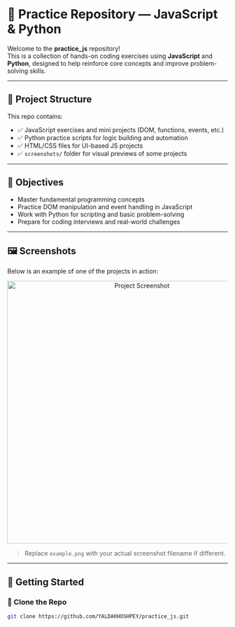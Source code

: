 # 🧠 Practice Repository — JavaScript & Python

Welcome to the **practice_js** repository!  
This is a collection of hands-on coding exercises using **JavaScript** and **Python**, designed to help reinforce core concepts and improve problem-solving skills.

---

## 📂 Project Structure

This repo contains:
- ✅ JavaScript exercises and mini projects (DOM, functions, events, etc.)
- ✅ Python practice scripts for logic building and automation
- ✅ HTML/CSS files for UI-based JS projects
- ✅ `screenshots/` folder for visual previews of some projects

---

## 🎯 Objectives

- Master fundamental programming concepts
- Practice DOM manipulation and event handling in JavaScript
- Work with Python for scripting and basic problem-solving
- Prepare for coding interviews and real-world challenges

---

## 🖼 Screenshots

Below is an example of one of the projects in action:

<p align="center">
  <img src="screenshots.png" alt="Project Screenshot" width="600"/>
</p>

> Replace `example.png` with your actual screenshot filename if different.

---

## 🚀 Getting Started

### 🔧 Clone the Repo
```bash
git clone https://github.com/YALDAKHOSHPEY/practice_js.git
